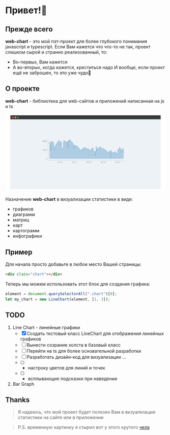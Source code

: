 # Привет!👋

## Прежде всего
**web-chart** - это мой пэт-проект для более глубокого понимания javascript и typescript. Если Вам кажется что что-то не так, проект слишком сырой и странно реализованный, то:
- Во-первых, Вам кажется
- А во-вторых, когда кажется, креститься надо
И вообще, если проект ещё не заброшен, то это уже чудо:tada:

## О проекте
**web-chart** - библиотека для web-сайтов и приложений написанная на js и ts

![Sample Screenshot](.img/screenshot.png)

Назначение **web-chart** в визуализации статистики в виде: 
- графиков
- диаграмм
- матриц
- карт
- картограмм
- инфографики

## Пример
Для начала просто добавьте в любое место Вашей страницы:
```html
<div class="chart"></div>
```

Теперь мы можем использовать этот блок для создания графика:
```js
element = document.querySelectorAll(".chart")[0];
let my_chart = new LineChart(element, [1, 3]);
```

## TODO
1. Line Chart - линейные графики
   - [x] Создать тестовый класс LineChart для отображения линейных графиков
   - [ ] Вынести созрание холста в базовый класс
   - [ ] Перейти на ts для более основательной разработки
   - [ ] Разработать дизайн-код для визуализации
   ...
   - [ ] + настроку цветов для линий и точек
   - [ ] + всплывающие подсказки при наведении
2. Bar Graph 

## Thanks
>Я надеюсь, что мой проект будет полезен Вам в визуализации статистики на сайте или в приложении

>P.S. временную картинку я стырил вот у этого крутого [чела](https://github.com/jens-ox)